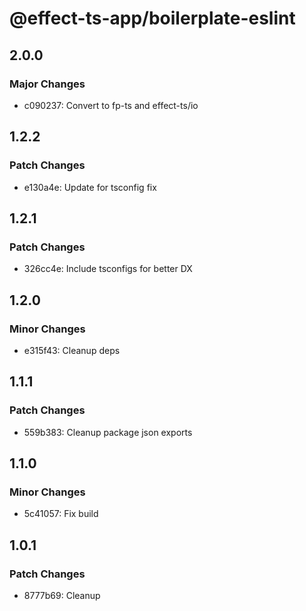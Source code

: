 # @effect-ts-app/boilerplate-eslint

## 2.0.0

### Major Changes

- c090237: Convert to fp-ts and effect-ts/io

## 1.2.2

### Patch Changes

- e130a4e: Update for tsconfig fix

## 1.2.1

### Patch Changes

- 326cc4e: Include tsconfigs for better DX

## 1.2.0

### Minor Changes

- e315f43: Cleanup deps

## 1.1.1

### Patch Changes

- 559b383: Cleanup package json exports

## 1.1.0

### Minor Changes

- 5c41057: Fix build

## 1.0.1

### Patch Changes

- 8777b69: Cleanup
